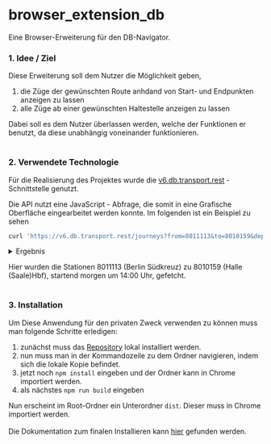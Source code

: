 # browser_extension_db
Eine Browser-Erweiterung für den DB-Navigator.


### 1. Idee / Ziel
Diese Erweiterung soll dem Nutzer die Möglichkeit geben, 

1. die Züge der gewünschten Route anhdand von Start- und Endpunkten anzeigen zu lassen
2. alle Züge ab einer gewünschten Haltestelle anzeigen zu lassen

Dabei soll es dem Nutzer überlassen werden, welche der Funktionen er benutzt, da diese unabhängig voneinander funktionieren.<br><br>

### 2. Verwendete Technologie
Für die Realisierung des Projektes wurde die [v6.db.transport.rest](https://v6.db.transport.rest/getting-started.html) - Schnittstelle genutzt.

Die API nutzt eine JavaScript - Abfrage, die somit in eine Grafische Oberfläche eingearbeitet werden konnte. Im folgenden ist ein Beispiel zu sehen
``` js
curl 'https://v6.db.transport.rest/journeys?from=8011113&to=8010159&departure=tomorrow+2pm&results=2' -s | jq
```

<details>
  <summary>Ergebnis</summary>
  
  ``` js
  {
	"journeys": [{
		// 1st journey
		"type": "journey",
		"legs": [{
			// 1st leg
			"tripId": "1|310315|0|80|2052020",
			"direction": "München Hbf",
			"line": {
				"type": "line",
				"id": "ice-1601",
				"name": "ICE 1601",
				"mode": "train",
				"product": "nationalExpress",
				// …
			},

			"origin": {
				"type": "stop",
				"id": "8011113",
				"name": "Berlin Südkreuz",
				"location": { /* … */ },
				"products": { /* … */ },
			},
			"departure": "2020-05-02T14:37:00+02:00",
			"plannedDeparture": "2020-05-02T14:37:00+02:00",
			"departureDelay": null,
			"departurePlatform": "3",
			"plannedDeparturePlatform": "3"

			"destination": {
				"type": "stop",
				"id": "8010205",
				"name": "Leipzig Hbf",
				"location": { /* … */ },
				"products": { /* … */ },
			},
			"arrival": "2020-05-02T15:42:00+02:00",
			"plannedArrival": "2020-05-02T15:42:00+02:00",
			"arrivalDelay": null,
			"arrivalPlatform": "11",
			"plannedArrivalPlatform": "11",
			// …
		}, {
			// 2nd leg
			"walking": true,
			"distance": 116,

			"origin": {
				"type": "stop",
				"id": "8010205",
				"name": "Leipzig Hbf",
				"location": { /* … */ },
				"products": { /* … */ },
			},
			"departure": "2020-05-02T15:42:00+02:00",
			"plannedDeparture": "2020-05-02T15:42:00+02:00",
			"departureDelay": null,

			"destination": {
				"type": "stop",
				"id": "8098205",
				"name": "Leipzig Hbf (tief)",
				"location": { /* … */ },
				"products": { /* … */ },,
				"station": {
					"type": "station",
					"id": "8010205",
					"name": "Leipzig Hbf",
					"location": { /* … */ },
					"products": { /* … */ },
				}
			},
			"arrival": "2020-05-02T15:51:00+02:00",
			"plannedArrival": "2020-05-02T15:51:00+02:00",
			"arrivalDelay": null,
			// …
		}, {
			// 3rd leg
			"tripId": "1|334376|4|80|2052020",
			"direction": "Halle(Saale)Hbf",
			"line": {
				"type": "line",
				"id": "4-800486-5",
				"name": "S 5",
				"mode": "train",
				"product": "suburban",
				// …
			},

			"origin": {
				"type": "stop",
				"id": "8098205",
				"name": "Leipzig Hbf (tief)",
				"location": { /* … */ },
				"products": { /* … */ },,
				"station": {
					"type": "station",
					"id": "8010205",
					"name": "Leipzig Hbf",
					"location": { /* … */ },
					"products": { /* … */ },
				}
			},
			"departure": "2020-05-02T15:53:00+02:00",
			"plannedDeparture": "2020-05-02T15:53:00+02:00",
			"departureDelay": null,
			"departurePlatform": "2",
			"plannedDeparturePlatform": "2",

			"destination": {
				"type": "stop",
				"id": "8010159",
				"name": "Halle(Saale)Hbf",
				"location": { /* … */ },
				"products": { /* … */ },
			},
			"arrival": "2020-05-02T16:19:00+02:00",
			"plannedArrival": "2020-05-02T16:19:00+02:00",
			"arrivalDelay": null,
			"arrivalPlatform": "13",
			"plannedArrivalPlatform": "13",

			"cycle": {"min": 600, "max": 1800, "nr": 7},
			"alternatives": [
				{
					"tripId": "1|333647|0|80|2052020",
					"direction": "Halle(Saale)Hbf",
					"line": { /* … */ },
					"when": "2020-05-02T16:03:00+02:00",
					"plannedWhen": "2020-05-02T16:03:00+02:00",
					"delay": null,
				},
				// …
			],
			// …
		}],
	}, {
		// 2nd journey
		"type": "journey",
		"legs": [ /* … */ ],
		// …
	}],

	// …
}

  ```
</details>

Hier wurden die Stationen 8011113 (Berlin Südkreuz) zu 8010159 (Halle (Saale)Hbf), startend morgen um 14:00 Uhr, gefetcht.<br><br>  



### 3. Installation
Um Diese Anwendung für den privaten Zweck verwenden zu können muss man folgende Schritte erledigen: 
1. zunächst muss das [Repository](https://github.com/ibozorus/browser_extension_db/tree/main) lokal installiert werden.
2. nun muss man in der Kommandozeile zu dem Ordner navigieren, indem sich die lokale Kopie befindet.
3. jetzt noch ```npm install``` eingeben und der Ordner kann in Chrome importiert werden.
4. als nächstes ``npm run build`` eingeben

Nun erscheint im Root-Ordner ein Unterordner ``dist``. Dieser muss in Chrome importiert werden.<br><br>
Die Dokumentation zum finalen Installieren kann [hier](https://support.google.com/chrome_webstore/answer/2664769?hl=en) gefunden werden.<br><br>
